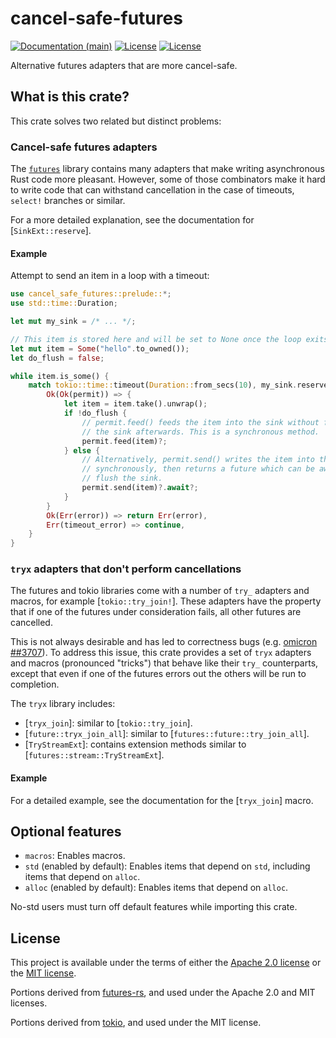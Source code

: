 # cancel-safe-futures

[![Documentation (main)](https://img.shields.io/badge/docs-main-brightgreen)](https://oxidecomputer.github.io/cancel-safe-futures/rustdoc/cancel_safe_futures/)
[![License](https://img.shields.io/badge/license-Apache-green.svg)](LICENSE-APACHE)
[![License](https://img.shields.io/badge/license-MIT-green.svg)](LICENSE-MIT)

Alternative futures adapters that are more cancel-safe.

## What is this crate?

This crate solves two related but distinct problems:

### Cancel-safe futures adapters

The [`futures`](https://docs.rs/futures/latest/futures/) library contains many adapters that
make writing asynchronous Rust code more pleasant. However, some of those combinators make it
hard to write code that can withstand cancellation in the case of timeouts, `select!` branches
or similar.

For a more detailed explanation, see the documentation for [`SinkExt::reserve`].

#### Example

Attempt to send an item in a loop with a timeout:

```rust
use cancel_safe_futures::prelude::*;
use std::time::Duration;

let mut my_sink = /* ... */;

// This item is stored here and will be set to None once the loop exits successfully.
let mut item = Some("hello".to_owned());
let do_flush = false;

while item.is_some() {
    match tokio::time::timeout(Duration::from_secs(10), my_sink.reserve()).await {
        Ok(Ok(permit)) => {
            let item = item.take().unwrap();
            if !do_flush {
                // permit.feed() feeds the item into the sink without flushing
                // the sink afterwards. This is a synchronous method.
                permit.feed(item)?;
            } else {
                // Alternatively, permit.send() writes the item into the sink
                // synchronously, then returns a future which can be awaited to
                // flush the sink.
                permit.send(item)?.await?;
            }
        }
        Ok(Err(error)) => return Err(error),
        Err(timeout_error) => continue,
    }
}

```

### `tryx` adapters that don't perform cancellations

The futures and tokio libraries come with a number of `try_` adapters and macros, for example
[`tokio::try_join!`]. These adapters have the property that if one of the futures under
consideration fails, all other futures are cancelled.

This is not always desirable and has led to correctness bugs (e.g. [omicron
##3707](https://github.com/oxidecomputer/omicron/pull/3707)). To address this issue, this crate
provides a set of `tryx` adapters and macros (pronounced "tricks") that behave like their `try_`
counterparts, except that even if one of the futures errors out the others will be run to
completion.

The `tryx` library includes:

* [`tryx_join`]: similar to [`tokio::try_join`].
* [`future::tryx_join_all`]: similar to [`futures::future::try_join_all`].
* [`TryStreamExt`]: contains extension methods similar to [`futures::stream::TryStreamExt`].

#### Example

For a detailed example, see the documentation for the [`tryx_join`] macro.

## Optional features

* `macros`: Enables macros.
* `std` (enabled by default): Enables items that depend on `std`, including items that depend on
  `alloc`.
* `alloc` (enabled by default): Enables items that depend on `alloc`.

No-std users must turn off default features while importing this crate.

## License

This project is available under the terms of either the [Apache 2.0 license](LICENSE-APACHE) or the [MIT
license](LICENSE-MIT).

Portions derived from [futures-rs](https://github.com/rust-lang/futures-rs), and used under the
Apache 2.0 and MIT licenses.

Portions derived from [tokio](https://github.com/tokio-rs/tokio), and used under the MIT license.

<!--
README.md is generated from README.tpl by cargo readme. To regenerate:

cargo install cargo-readme
cargo readme > README.md
-->
